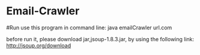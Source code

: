 # Email-Crawler

#Run
use this program in command line: java emailCrawler url.com

before run it, please download jar,jsoup-1.8.3.jar, by using the following link:
http://jsoup.org/download
